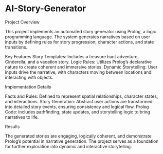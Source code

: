 # AI-Story-Generator
Project Overview

This project implements an automated story generator using Prolog, a logic programming language. The system generates narratives based on user inputs by defining rules for story progression, character actions, and state transitions.


Key Features
Story Templates: Includes a treasure hunt adventure, Cinderella, and a vacation story.
Logic Rules: Utilizes Prolog’s declarative nature to create coherent and immersive stories.
Dynamic Storytelling: User inputs drive the narrative, with characters moving between locations and interacting with objects.


Implementation Details

Facts and Rules: Defined to represent spatial relationships, character states, and interactions.
Story Generation: Abstract user actions are transformed into detailed story events, ensuring consistency and logical flow.
Prolog Code: Includes pathfinding, state updates, and storytelling logic to bring narratives to life.


Results

The generated stories are engaging, logically coherent, and demonstrate Prolog’s potential in narrative generation. The project serves as a foundation for further exploration into dynamic and interactive storytelling.

